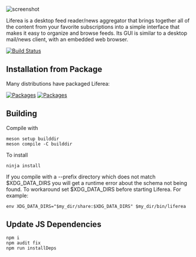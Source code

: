 ![screenshot](https://lzone.de/liferea/screenshots/screenshot2.png)

Liferea is a desktop feed reader/news aggregator that brings together all of the content from your favorite subscriptions into a simple interface that makes it easy to organize and browse feeds. Its GUI is similar to a desktop mail/news client, with an embedded web browser.

[![Build Status](https://github.com/lwindolf/liferea/actions/workflows/cb.yml/badge.svg)](https://github.com/lwindolf/liferea/actions/workflows/cb.yml)

## Installation from Package

Many distributions have packaged Liferea:

[![Packages](https://repology.org/badge/latest-versions/liferea.svg)](https://repology.org/metapackage/liferea/versions)
[![Packages](https://repology.org/badge/tiny-repos/liferea.svg)](https://repology.org/metapackage/liferea/versions)


## Building

Compile with

    meson setup builddir
    meson compile -C builddir

To install

    ninja install

If you compile with a --prefix directory which does not match $XDG_DATA_DIRS
you will get a runtime error about the schema not being found. To workaround
set $XDG_DATA_DIRS before starting Liferea. For example:

    env XDG_DATA_DIRS="$my_dir/share:$XDG_DATA_DIRS" $my_dir/bin/liferea

## Update JS Dependencies

    npm i
    npm audit fix
    npm run installDeps
